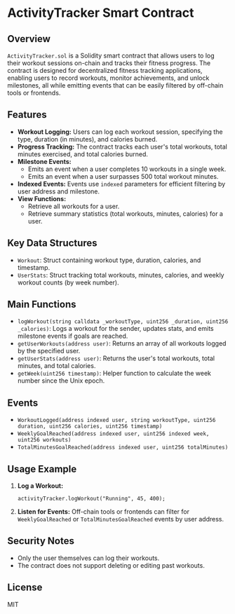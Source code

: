 # ActivityTracker Smart Contract

## Overview
`ActivityTracker.sol` is a Solidity smart contract that allows users to log their workout sessions on-chain and tracks their fitness progress. The contract is designed for decentralized fitness tracking applications, enabling users to record workouts, monitor achievements, and unlock milestones, all while emitting events that can be easily filtered by off-chain tools or frontends.

## Features
- **Workout Logging:** Users can log each workout session, specifying the type, duration (in minutes), and calories burned.
- **Progress Tracking:** The contract tracks each user's total workouts, total minutes exercised, and total calories burned.
- **Milestone Events:**
  - Emits an event when a user completes 10 workouts in a single week.
  - Emits an event when a user surpasses 500 total workout minutes.
- **Indexed Events:** Events use `indexed` parameters for efficient filtering by user address and milestone.
- **View Functions:**
  - Retrieve all workouts for a user.
  - Retrieve summary statistics (total workouts, minutes, calories) for a user.

## Key Data Structures
- `Workout`: Struct containing workout type, duration, calories, and timestamp.
- `UserStats`: Struct tracking total workouts, minutes, calories, and weekly workout counts (by week number).

## Main Functions
- `logWorkout(string calldata _workoutType, uint256 _duration, uint256 _calories)`: Logs a workout for the sender, updates stats, and emits milestone events if goals are reached.
- `getUserWorkouts(address user)`: Returns an array of all workouts logged by the specified user.
- `getUserStats(address user)`: Returns the user's total workouts, total minutes, and total calories.
- `getWeek(uint256 timestamp)`: Helper function to calculate the week number since the Unix epoch.

## Events
- `WorkoutLogged(address indexed user, string workoutType, uint256 duration, uint256 calories, uint256 timestamp)`
- `WeeklyGoalReached(address indexed user, uint256 indexed week, uint256 workouts)`
- `TotalMinutesGoalReached(address indexed user, uint256 totalMinutes)`

## Usage Example
1. **Log a Workout:**
   ```solidity
   activityTracker.logWorkout("Running", 45, 400);
   ```
2. **Listen for Events:**
   Off-chain tools or frontends can filter for `WeeklyGoalReached` or `TotalMinutesGoalReached` events by user address.

## Security Notes
- Only the user themselves can log their workouts.
- The contract does not support deleting or editing past workouts.

## License
MIT